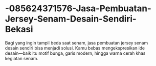 # -085624371576-Jasa-Pembuatan-Jersey-Senam-Desain-Sendiri-Bekasi
Bagi yang ingin tampil beda saat senam, jasa pembuatan jersey senam desain sendiri bisa menjadi solusi. Kamu bebas mengekspresikan ide desain—baik itu motif bunga, garis modern, hingga warna cerah khas kegiatan senam.
